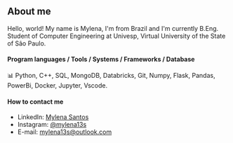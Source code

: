 ## About me

Hello, world! My name is Mylena, I'm from Brazil and I'm currently B.Eng. Student of Computer Engineering at Univesp, Virtual University of the State of São Paulo. 

#### Program languages / Tools / Systems / Frameworks / Database 
📊 Python, C++, SQL, MongoDB, Databricks, Git, Numpy, Flask, Pandas, PowerBi, Docker, Jupyter, Vscode.

#### How to contact me
* LinkedIn: [Mylena Santos](https://www.linkedin.com/in/mylena13s/)
* Instagram: [@mylena13s](https://www.instagram.com/mylena13s/)
* E-mail: mylena13s@outlook.com
  
